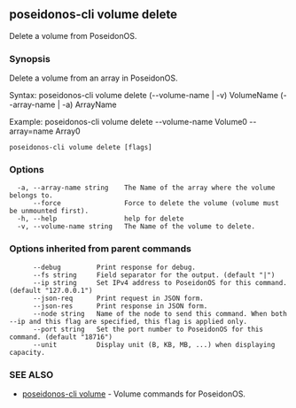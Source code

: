 ## poseidonos-cli volume delete

Delete a volume from PoseidonOS.

### Synopsis


Delete a volume from an array in PoseidonOS.

Syntax:
	poseidonos-cli volume delete (--volume-name | -v) VolumeName (--array-name | -a) ArrayName

Example: 
	poseidonos-cli volume delete --volume-name Volume0 --array=name Array0
	
          

```
poseidonos-cli volume delete [flags]
```

### Options

```
  -a, --array-name string    The Name of the array where the volume belongs to.
      --force                Force to delete the volume (volume must be unmounted first).
  -h, --help                 help for delete
  -v, --volume-name string   The Name of the volume to delete.
```

### Options inherited from parent commands

```
      --debug         Print response for debug.
      --fs string     Field separator for the output. (default "|")
      --ip string     Set IPv4 address to PoseidonOS for this command. (default "127.0.0.1")
      --json-req      Print request in JSON form.
      --json-res      Print response in JSON form.
      --node string   Name of the node to send this command. When both --ip and this flag are specified, this flag is applied only.
      --port string   Set the port number to PoseidonOS for this command. (default "18716")
      --unit          Display unit (B, KB, MB, ...) when displaying capacity.
```

### SEE ALSO

* [poseidonos-cli volume](poseidonos-cli_volume.md)	 - Volume commands for PoseidonOS.

